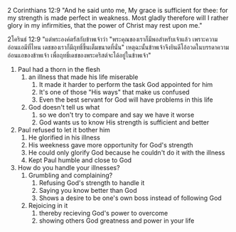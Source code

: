 2 Corinthians 12:9 "And he said unto me, My grace is sufficient for thee: for my strength is made perfect in weakness. Most gladly therefore will I rather glory in my infirmities, that the power of Christ may rest upon me."

2โครินธ์ 12:9 "แต่พระองค์ตรัสกับข้าพเจ้าว่า "พระคุณของเราก็มีพอสำหรับเจ้าแล้ว เพราะความอ่อนแอมีที่ไหน เดชของเราก็มีฤทธิ์ขึ้นเต็มขนาดที่นั่น" เหตุฉะนั้นข้าพเจ้าจึงยินดีโอ้อวดในบรรดาความอ่อนแอของข้าพเจ้า เพื่อฤทธิ์เดชของพระคริสต์จะได้อยู่ในข้าพเจ้า"

1. Paul had a thorn in the flesh
   1. an illness that made his life miserable
      1. It made it harder to perform the task God appointed for him
      2. It's one of those "His ways" that make us confused
      3. Even the best servant for God will have problems in this life
   2. God doesn't tell us what
      1. so we don't try to compare and say we have it worse
      2. God wants us to know His strength is sufficient and better
2. Paul refused to let it bother him
   1. He glorified in his illness
   2. His weekness gave more opportunity for God's strength
   3. He could only glorify God because he couldn't do it with the illness
   4. Kept Paul humble and close to God
3. How do you handle your illnesses?
   1. Grumbling and complaining?
      1. Refusing God's strength to handle it
      2. Saying you know better than God
      3. Shows a desire to be one's own boss instead of following God
   2. Rejoicing in it
      1. thereby recieving God's power to overcome
      2. showing others God greatness and power in your life